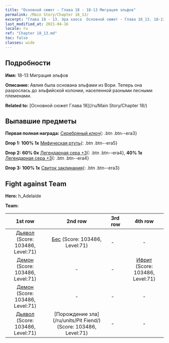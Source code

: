 ```yaml
---
title: "Основной сюжет - Глава 18 - 18-13 Миграция эльфов"
permalink: /Main Story/Chapter 18_13/
excerpt: "Глава 18 - 13. Эра хаоса  Основной сюжет - Глава 18_13. 18-13 Миграция эльфов"
last_modified_at: 2021-04-16
locale: ru
ref: "Chapter 18_13.md"
toc: false
classes: wide
---
```


## Подробности

 **Имя:** 18-13 Миграция эльфов

 **Описание:** Авлия была основана эльфами из Вори. Теперь она разрослась до эльфийской колонии, населенной разными лесными племенами.

 **Related to:** [Основной сюжет Глава 18](/ru/Main Story/Chapter 18/)

## Выпавшие предметы

 **Первая полная награда:** [Серебряный ключ](/ru/Items/con_693/){: .btn .btn--era3}

 **Drop 1:** **100% 1x** [Мифическая ртуть](/ru/Items/mat_63/){: .btn .btn--era5}

 **Drop 2:** **60% 0x** [Легендарная сера +3](/ru/Items/mat_57/){: .btn .btn--era4}, **40% 1x** [Легендарная сера +3](/ru/Items/mat_57/){: .btn .btn--era4}

 **Drop 3:** **100% 1x** [Свиток заклинания](/ru/Items/con_694/){: .btn .btn--era3}


## Fight against Team
 **Hero:** h_Adelaide

 **Team:**


  | 1st row | 2nd row | 3rd row | 4th row |
  |:----:|:----:|:----|:----:|
  | [Дьявол](/ru/units/Devil/) (Score: 103486, Level:71)  | [Бес](/ru/units/Imp/) (Score: 103486, Level:71)  | - | - |
  | [Демон](/ru/units/Demon/) (Score: 103486, Level:71)  | - | - | [Ифрит](/ru/units/Efreeti/) (Score: 103486, Level:71)  |
  | [Демон](/ru/units/Demon/) (Score: 103486, Level:71)  | - | - | - |
  | [Дьявол](/ru/units/Devil/) (Score: 103486, Level:71)  | [Порождение зла](/ru/units/Pit Fiend/) (Score: 103486, Level:71)  | - | - |


